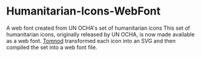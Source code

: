Humanitarian-Icons-WebFont
==========================

A web font created from UN OCHA's set of humanitarian icons
This set of humanitarian icons, originally released by UN OCHA, is now made available as a web font.
<a href="http://www.tomnod.com">Tomnod</a> transformed each icon into an SVG and then compiled the set into a web font file.
